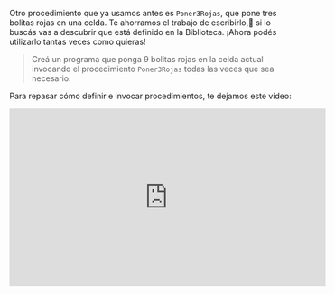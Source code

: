 Otro procedimiento que ya usamos antes es `Poner3Rojas`, que pone tres bolitas rojas en una celda. Te ahorramos el trabajo de escribirlo,:gift: si lo buscás vas a descubrir que está definido en la Biblioteca. ¡Ahora podés utilizarlo tantas veces como quieras!

> Creá un programa que ponga 9 bolitas rojas en la celda actual invocando el procedimiento `Poner3Rojas` todas las veces que sea necesario.

Para repasar cómo definir e invocar procedimientos, te dejamos este video:

<iframe width="560" height="315" src="https://www.youtube.com/embed/LPqMsSc4edc" title="YouTube video player" frameborder="0" allow="accelerometer; autoplay; clipboard-write; encrypted-media; gyroscope; picture-in-picture" allowfullscreen></iframe>